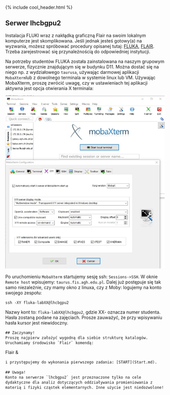 {% include cool_header.html %}

## Serwer lhcbgpu2

Instalacja FLUKI wraz z nakłądką graficzną Flair na swoim lokalnym komputerze jest skomplikowana. Jeśli jednak jesteś gotowy(a) na wyzwania, możesz spróbować procedury opisanej tutaj: [FLUKA](https://fluka.cern/), [FLAIR](https://flair.web.cern.ch/flair/tutorial_fluka.html). Trzeba zarejestrować się przynależnością do odpowiedniej instytucji. <br>

Na potrzeby studentów FLUKA została zainstalowana na naszym grupowym serwerze, fizycznie znajdującym się w budynku D11. Można dostać się na niego np. z wydziałowego `taurusa`, używając darmowej aplikacji `MobaXterm`lub z dowolnego terminala w systemie linux lub VM. 
Używając MobaXterm, proszę zwrócić uwagę, czy w ustawieniach tej aplikacji aktywna jest opcja otwierania X terminala:

[!["moba"](Images/moba.jpg)](Images/moba.jpg)

Po uruchomieniu `MobaXterm` startujemy sesję ssh: `Sessions->SSH`. W oknie `Remote host` wpisujemy: `taurus.fis.agh.edu.pl`.
Dalej już postępuje się tak samo niezależnie, czy mamy okno z linuxa, czy z Moby:  logujemy na konto swojego zespołu:
```
ssh -XY fluka-labXX@lhcbgpu2
```
Nazwy kont to: `fluka-labXX@lhcbgpu2`, gdzie XX- oznacza numer studenta. Hasła zostaną podane na zajęciach. Prosze zauważyć, że przy wpisywaniu hasła kursor jest niewidoczny. 


```
## Zaczynamy!
Proszę najpierw założyć wygodną dla siebie strukturę katalogów. Uruchamiamy środowisko `Flair` komendą:
```
Flair &
```
i przystępujemy do wykonania pierwszego zadania: [START](Start.md).

## Uwaga!
Konto na serwerze `lhcbgpu2` jest przeznaczone tylko na cele dydaktyczne dla analiz dotyczących oddziaływania promieniowania z materią i fizyki cząstek elementarnych. Inne użycie jest niedozwolone! 
